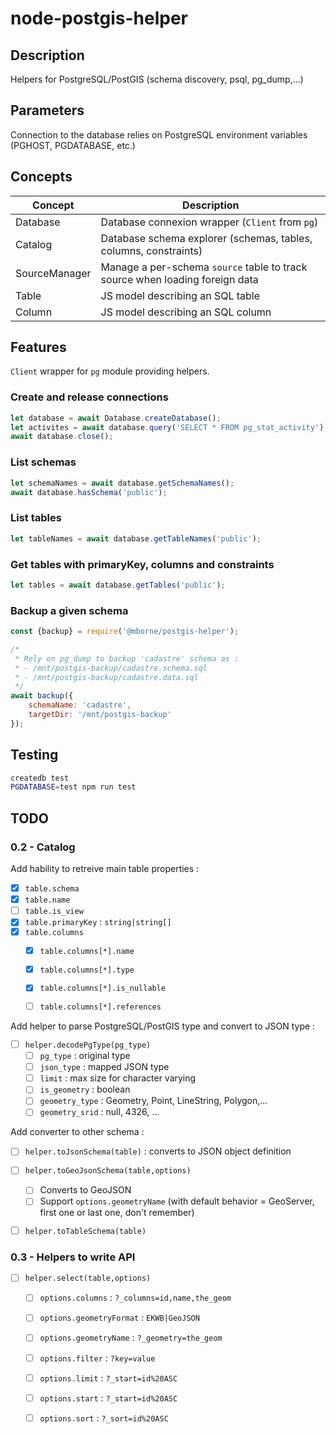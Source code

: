# node-postgis-helper

## Description

Helpers for PostgreSQL/PostGIS (schema discovery, psql, pg_dump,...)

## Parameters

Connection to the database relies on PostgreSQL environment variables (PGHOST, PGDATABASE, etc.)

## Concepts

| Concept       | Description                                                                  |
| ------------- | ---------------------------------------------------------------------------- |
| Database      | Database connexion wrapper (`Client` from `pg`)                              |
| Catalog       | Database schema explorer (schemas, tables, columns, constraints)             |
| SourceManager | Manage a per-schema `source` table to track source when loading foreign data |
| Table         | JS model describing an SQL table                                             |
| Column        | JS model describing an SQL column                                            |

## Features

`Client` wrapper for `pg` module providing helpers.

### Create and release connections

```js
let database = await Database.createDatabase();
let activites = await database.query('SELECT * FROM pg_stat_activity');
await database.close();
```

### List schemas

```js
let schemaNames = await database.getSchemaNames();
await database.hasSchema('public');
```

### List tables

```js
let tableNames = await database.getTableNames('public');
```

### Get tables with primaryKey, columns and constraints

```js
let tables = await database.getTables('public');
```



### Backup a given schema

```js
const {backup} = require('@mborne/postgis-helper');

/*
 * Rely on pg_dump to backup 'cadastre' schema as :
 * - /mnt/postgis-backup/cadastre.schema.sql
 * - /mnt/postgis-backup/cadastre.data.sql
 */
await backup({
    schemaName: 'cadastre',
    targetDir: '/mnt/postgis-backup'
});
```

## Testing

```bash
createdb test
PGDATABASE=test npm run test
```

## TODO

### 0.2 - Catalog

Add hability to retreive main table properties :

* [x] `table.schema`
* [x] `table.name`
* [ ] `table.is_view`
* [x] `table.primaryKey` : `string|string[]`
* [x] `table.columns`
  * [x] `table.columns[*].name`
  * [x] `table.columns[*].type`
  * [x] `table.columns[*].is_nullable`
  * [ ] `table.columns[*].references`


Add helper to parse PostgreSQL/PostGIS type and convert to JSON type :

* [ ] `helper.decodePgType(pg_type)`
    * [ ] `pg_type` : original type
    * [ ] `json_type` : mapped JSON type
    * [ ] `limit` : max size for character varying
    * [ ] `is_geometry` : boolean
    * [ ] `geometry_type` : Geometry, Point, LineString, Polygon,...
    * [ ] `geometry_srid` : null, 4326, ...

Add converter to other schema :

* [ ] `helper.toJsonSchema(table)` : converts to JSON object definition
* [ ] `helper.toGeoJsonSchema(table,options)`
  * [ ] Converts to GeoJSON
  * [ ] Support `options.geometryName` (with default behavior = GeoServer, first one or last one, don't remember)
* [ ] `helper.toTableSchema(table)`


### 0.3 - Helpers to write API

* [ ] `helper.select(table,options)`
  * [ ] `options.columns` : `?_columns=id,name,the_geom`
  * [ ] `options.geometryFormat` : `EKWB|GeoJSON`
  * [ ] `options.geometryName` : `?_geometry=the_geom`
  * [ ] `options.filter` : `?key=value`
  * [ ] `options.limit` : `?_start=id%20ASC`
  * [ ] `options.start` : `?_start=id%20ASC`
  * [ ] `options.sort` : `?_sort=id%20ASC`

